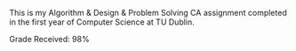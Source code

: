 This is my Algorithm & Design & Problem Solving CA assignment completed in the first year of Computer Science at TU Dublin.

Grade Received: 98%

 
